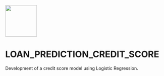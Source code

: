 <img src="specials-images.forbesimg.com/imageserve/1168122573/960x0.jpg" width="100" height="100">

# LOAN_PREDICTION_CREDIT_SCORE
Development of a credit score model using Logistic Regression.
